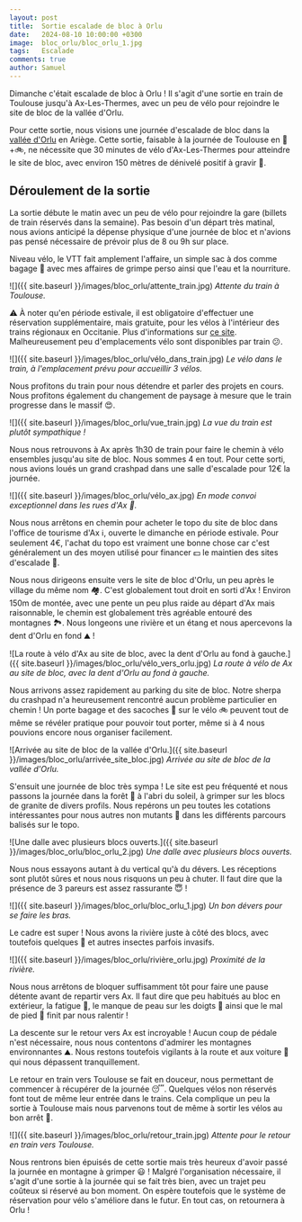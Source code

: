 ```yaml
---
layout: post
title:  Sortie escalade de bloc à Orlu
date:   2024-08-10 10:00:00 +0300
image:  bloc_orlu/bloc_orlu_1.jpg
tags:   Escalade
comments: true
author: Samuel
---
```


Dimanche c'était escalade de bloc à Orlu !
Il s'agit d'une sortie en train de Toulouse jusqu'à Ax-Les-Thermes, avec un peu de vélo pour rejoindre le site de bloc de la vallée d'Orlu.

Pour cette sortie, nous visions une journée d'escalade de bloc dans la [vallée d'Orlu](https://www.pyrenees-ariegeoises.com/offres/escalade-de-blocs-a-orlu-orlu-fr-4222136/) en Ariège.
Cette sortie, faisable à la journée de Toulouse en 🚆+🚲, ne nécessite que 30 minutes de vélo d'Ax-Les-Thermes pour atteindre le site de bloc, avec environ 150 mètres de dénivelé positif à gravir 🚵.

## Déroulement de la sortie

La sortie débute le matin avec un peu de vélo pour rejoindre la gare (billets de train réservés dans la semaine).
Pas besoin d'un départ très matinal, nous avions anticipé la dépense physique d'une journée de bloc et n'avions pas pensé nécessaire de prévoir plus de 8 ou 9h sur place.

Niveau vélo, le VTT fait amplement l'affaire, un simple sac à dos comme bagage 🎒 avec mes affaires de grimpe perso ainsi que l'eau et la nourriture.

![]({{ site.baseurl }}/images/bloc_orlu/attente_train.jpg)
*Attente du train à Toulouse.*

⚠️ À noter qu'en période estivale, il est obligatoire d'effectuer une réservation supplémentaire, mais gratuite, pour les vélos à l'intérieur des trains régionaux en Occitanie.
Plus d'informations sur [ce site](https://www.ter.sncf.com/occitanie/services-contacts/voyager-avec-son-velo).
Malheureusement peu d'emplacements vélo sont disponibles par train 😕.

![]({{ site.baseurl }}/images/bloc_orlu/vélo_dans_train.jpg)
*Le vélo dans le train, à l'emplacement prévu pour accueillir 3 vélos.*

Nous profitons du train pour nous détendre et parler des projets en cours.
Nous profitons également du changement de paysage à mesure que le train progresse dans le massif 😍.

![]({{ site.baseurl }}/images/bloc_orlu/vue_train.jpg)
*La vue du train est plutôt sympathique !*

Nous nous retrouvons à Ax après 1h30 de train pour faire le chemin à vélo ensembles jusqu'au site de bloc.
Nous sommes 4 en tout.
Pour cette sorti, nous avions loués un grand crashpad dans une salle d'escalade pour 12€ la journée.

![]({{ site.baseurl }}/images/bloc_orlu/vélo_ax.jpg)
*En mode convoi exceptionnel dans les rues d'Ax 👷.*

Nous nous arrêtons en chemin pour acheter le topo du site de bloc dans l'office de tourisme d'Ax ℹ️, ouverte le dimanche en période estivale.
Pour seulement 4€, l'achat du topo est vraiment une bonne chose car c'est généralement un des moyen utilisé pour financer 💵 le maintien des sites d'escalade 🧗.

Nous nous dirigeons ensuite vers le site de bloc d'Orlu, un peu après le village du même nom 🏘️. 
C'est globalement tout droit en sorti d'Ax !
Environ 150m de montée, avec une pente un peu plus raide au départ d'Ax mais raisonnable, le chemin est globalement très agréable entouré des montagnes 🏞️.
Nous longeons une rivière et un étang et nous apercevons la dent d'Orlu en fond ⛰️ !

![La route à vélo d'Ax au site de bloc, avec la dent d'Orlu au fond à gauche.]({{ site.baseurl }}/images/bloc_orlu/vélo_vers_orlu.jpg)
*La route à vélo de Ax au site de bloc, avec la dent d'Orlu au fond à gauche.*

Nous arrivons assez rapidement au parking du site de bloc.
Notre sherpa du crashpad n'a heureusement rencontré aucun problème particulier en chemin !
Un porte bagage et des sacoches 👜 sur le vélo 🚲 peuvent tout de même se révéler pratique pour pouvoir tout porter, même si à 4 nous pouvions encore nous organiser facilement. 

![Arrivée au site de bloc de la vallée d'Orlu.]({{ site.baseurl }}/images/bloc_orlu/arrivée_site_bloc.jpg)
*Arrivée au site de bloc de la vallée d'Orlu.*

S'ensuit une journée de bloc très sympa !
Le site est peu fréquenté et nous passons la journée dans la forêt 🌲 à l'abri du soleil, à grimper sur les blocs de granite de divers profils.
Nous repérons un peu toutes les cotations intéressantes pour nous autres non mutants 💪 dans les différents parcours balisés sur le topo.

![Une dalle avec plusieurs blocs ouverts.]({{ site.baseurl }}/images/bloc_orlu/bloc_orlu_2.jpg)
*Une dalle avec plusieurs blocs ouverts.*

Nous nous essayons autant à du vertical qu'à du dévers.
Les réceptions sont plutôt sûres et nous nous risquons un peu à chuter. Il faut dire que la présence de 3 pareurs est assez rassurante 😇 !

![]({{ site.baseurl }}/images/bloc_orlu/bloc_orlu_1.jpg)
*Un bon dévers pour se faire les bras.*

Le cadre est super ! Nous avons la rivière juste à côté des blocs, avec toutefois quelques 🦟 et autres insectes parfois invasifs.

![]({{ site.baseurl }}/images/bloc_orlu/rivière_orlu.jpg)
*Proximité de la rivière.*

Nous nous arrêtons de bloquer suffisamment tôt pour faire une pause détente avant de repartir vers Ax.
Il faut dire que peu habitués au bloc en extérieur, la fatigue 🥱, le manque de peau sur les doigts 🤌 ainsi que le mal de pied 🦶 finit par nous ralentir !

La descente sur le retour vers Ax est incroyable !
Aucun coup de pédale n'est nécessaire, nous nous contentons d'admirer les montagnes environnantes ⛰️.
Nous restons toutefois vigilants à la route et aux voiture 🚗 qui nous dépassent tranquillement.

Le retour en train vers Toulouse se fait en douceur, nous permettant de commencer à récupérer de la journée 😴.
Quelques vélos non réservés font tout de même leur entrée dans le trains.
Cela complique un peu la sortie à Toulouse mais nous parvenons tout de même à sortir les vélos au bon arrêt 🚉. 

![]({{ site.baseurl }}/images/bloc_orlu/retour_train.jpg)
*Attente pour le retour en train vers Toulouse.*

Nous rentrons bien épuisés de cette sortie mais très heureux d'avoir passé la journée en montagne à grimper 😃 !
Malgré l'organisation nécessaire, il s'agit d'une sortie à la journée qui se fait très bien, avec un trajet peu coûteux si réservé au bon moment.
On espère toutefois que le système de réservation pour vélo s'améliore dans le futur.
En tout cas, on retournera à Orlu !